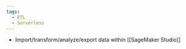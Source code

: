 ```yaml
---
tags:
  - ETL
  - Serverless
---
```

- Import/transform/analyze/export data within [[SageMaker Studio]]